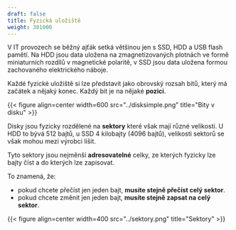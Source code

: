 ```yaml
---
draft: false
title: Fyzická uložiště
weight: 301000
---
```


V IT provozech se běžný ajťák setká většinou jen s SSD, HDD a USB flash pamětí. Na HDD jsou data uložena na zmagnetizovaných plotnách ve formě miniaturních rozdílů v magnetické polaritě, v SSD jsou data uložena formou zachovaného elektrického náboje.

Každé fyzické uložiště si lze představit jako obrovský rozsah bitů, který má začátek a nějaký konec. Každý bit je na nějaké **pozici**.

{{< figure align=center width=600 src="../disksimple.png" title="Bity v disku" >}}

Disky jsou fyzicky rozdělené na **sektory** které však mají různé velikosti. U HDD to bývá 512 bajtů, u SSD 4 kilobajty (4096 bajtů), velikosti sektorů se však mohou mezi výrobci lišit. 

Tyto sektory jsou nejměnší **adresovatelné** celky, ze kterých fyzicky lze bajty číst a do kterých lze zapisovat.

To znamená, že: 
- pokud chcete přečíst jen jeden bajt, **musíte stejně přečíst celý sektor**.
- pokud chcete změnit jen jeden bajt, **musíte stejně zapsat na celý sektor**.

{{< figure align=center width=400 src="../sektory.png" title="Sektory" >}}